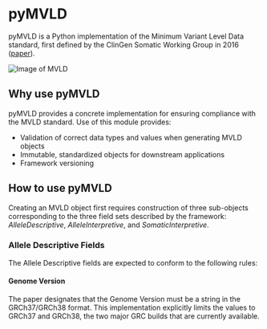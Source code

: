 # pyMVLD
pyMVLD is a Python implementation of the Minimum Variant Level Data standard, first defined by the ClinGen Somatic Working Group in 2016 ([paper](https://genomemedicine.biomedcentral.com/articles/10.1186/s13073-016-0367-z)).

![Image of MVLD](https://media.springernature.com/full/springer-static/image/art%3A10.1186%2Fs13073-016-0367-z/MediaObjects/13073_2016_367_Fig3_HTML.gif)

## Why use pyMVLD
pyMVLD provides a concrete implementation for ensuring compliance with the MVLD standard. Use of this module provides:
* Validation of correct data types and values when generating MVLD objects
* Immutable, standardized objects for downstream applications
* Framework versioning

## How to use pyMVLD
Creating an MVLD object first requires construction of three sub-objects corresponding to the three field sets described by the framework: _AlleleDescriptive_, _AlleleInterpretive_, and _SomaticInterpretive_.

### Allele Descriptive Fields
The Allele Descriptive fields are expected to conform to the following rules:

#### Genome Version
The paper designates that the Genome Version must be a string in the GRCh37/GRCh38 format. This implementation explicitly limits the values to GRCh37 and GRCh38, the two major GRC builds that are currently available.

